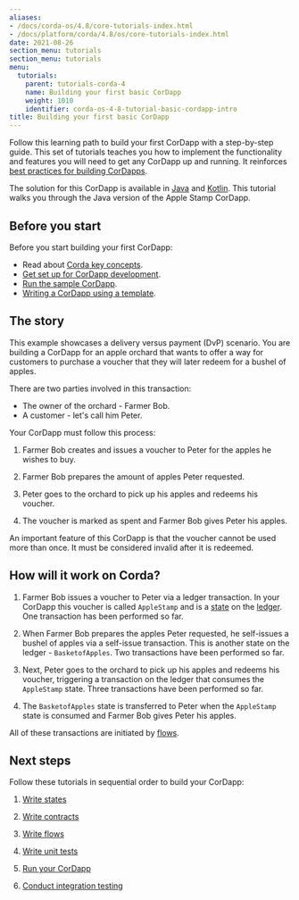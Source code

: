 ```yaml
---
aliases:
- /docs/corda-os/4.8/core-tutorials-index.html
- /docs/platform/corda/4.8/os/core-tutorials-index.html
date: 2021-08-26
section_menu: tutorials
section_menu: tutorials
menu:
  tutorials:
    parent: tutorials-corda-4
    name: Building your first basic CorDapp
    weight: 1010
    identifier: corda-os-4-8-tutorial-basic-cordapp-intro
title: Building your first basic CorDapp
---
```


Follow this learning path to build your first CorDapp with a step-by-step guide. This set of tutorials teaches you how to implement the functionality and features you will need to get any CorDapp up and running. It reinforces [best practices for building CorDapps](../../../../../platform/corda/4.8/open-source/writing-a-cordapp.md).

The solution for this CorDapp is available in [Java](https://github.com/corda/samples-java/tree/master/Basic/tutorial-applestamp) and [Kotlin](https://github.com/corda/samples-kotlin/tree/master/Basic/tutorial-applestamp). This tutorial walks you through the Java version of the Apple Stamp CorDapp.

## Before you start

Before you start building your first CorDapp:

- Read about [Corda key concepts](../../../../../platform/corda/4.8/open-source/key-concepts.md).
- [Get set up for CorDapp development](../../../../../platform/corda/4.8/open-source/getting-set-up.md).
- [Run the sample CorDapp](../../../../../platform/corda/4.8/open-source/tutorial-cordapp.md).
- [Writing a CorDapp using a template](../template-tutorial/writing-a-cordapp-using-a-template.md).

## The story

This example showcases a delivery versus payment (DvP) scenario. You are building a CorDapp for an apple orchard that wants to offer a way for customers to purchase a voucher that they will later redeem for a bushel of apples.

There are two parties involved in this transaction:

- The owner of the orchard - Farmer Bob.
- A customer - let's call him Peter.

Your CorDapp must follow this process:

1. Farmer Bob creates and issues a voucher to Peter for the apples he wishes to buy.

2. Farmer Bob prepares the amount of apples Peter requested.

3. Peter goes to the orchard to pick up his apples and redeems his voucher.

4. The voucher is marked as spent and Farmer Bob gives Peter his apples.

An important feature of this CorDapp is that the voucher cannot be used more than once. It must be considered invalid after it is redeemed.

## How will it work on Corda?

1. Farmer Bob issues a voucher to Peter via a ledger transaction. In your CorDapp this voucher is called `AppleStamp` and is a [state](../../../../../platform/corda/4.8/open-source/key-concepts-states.md) on the [ledger](../../../../../platform/corda/4.8/open-source/key-concepts-ledger.md). One transaction has been performed so far.

2. When Farmer Bob prepares the apples Peter requested, he self-issues a bushel of apples via a self-issue transaction. This is another state on the ledger - `BasketofApples`. Two transactions have been performed so far.

3. Next, Peter goes to the orchard to pick up his apples and redeems his voucher, triggering a transaction on the ledger that consumes the `AppleStamp` state. Three transactions have been performed so far.

4. The `BasketofApples` state is transferred to Peter when the `AppleStamp` state is consumed and Farmer Bob gives Peter his apples.

All of these transactions are initiated by [flows](../../../../../platform/corda/4.8/open-source/key-concepts-flows.md).

## Next steps

Follow these tutorials in sequential order to build your CorDapp:

<!---These will all link to the new tutorials when they are added.--->

1. [Write states](basic-cordapp-state.md)

2. [Write contracts](basic-cordapp-contract.md)

3. [Write flows](basic-cordapp-flows.md)

4. [Write unit tests](basic-cordapp-unit-testing.md)

5. [Run your CorDapp](basic-cordapp-running.md)

6. [Conduct integration testing](basic-cordapp-int-testing.md)
